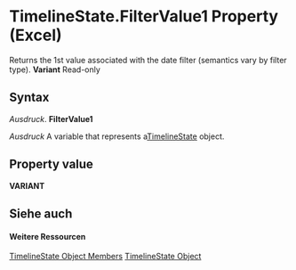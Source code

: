 
# TimelineState.FilterValue1 Property (Excel)

Returns the 1st value associated with the date filter (semantics vary by filter type).  **Variant** Read-only


## Syntax

 _Ausdruck_. **FilterValue1**

 _Ausdruck_ A variable that represents a[TimelineState](bb92fe09-3cce-8e10-3795-2b9089c27801.md) object.


## Property value

 **VARIANT**


## Siehe auch


#### Weitere Ressourcen


[TimelineState Object Members](http://msdn.microsoft.com/library/6c21dcbb-b0a6-0f24-27f6-6aefafc5f6ec%28Office.15%29.aspx)
[TimelineState Object](bb92fe09-3cce-8e10-3795-2b9089c27801.md)